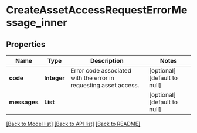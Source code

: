 # CreateAssetAccessRequestErrorMessage_inner
## Properties

| Name | Type | Description | Notes |
|------------ | ------------- | ------------- | -------------|
| **code** | **Integer** | Error code associated with the error in requesting asset access. | [optional] [default to null] |
| **messages** | **List** |  | [optional] [default to null] |

[[Back to Model list]](../README.md#documentation-for-models) [[Back to API list]](../README.md#documentation-for-api-endpoints) [[Back to README]](../README.md)

